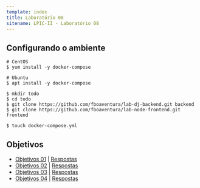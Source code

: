 ```yaml
---
template: index
title: Laboratório 08
sitename: LPIC-II - Laboratório 08
---
```


## Configurando o ambiente

```shell
# CentOS
$ yum install -y docker-compose

# Ubuntu
$ apt install -y docker-compose

$ mkdir todo
$ cd todo
$ git clone https://github.com/fboaventura/lab-dj-backend.git backend
$ git clone https://github.com/fboaventura/lab-node-frontend.git frontend

$ touch docker-compose.yml
```

## Objetivos

* [Objetivos 01](objetivos01.md) | [Respostas](respostas01.md)
* [Objetivos 02](objetivos02.md) | [Respostas](respostas02.md)
* [Objetivos 03](objetivos03.md) | [Respostas](respostas03.md)
* [Objetivos 04](objetivos04.md) | [Respostas](respostas04.md)
